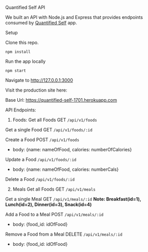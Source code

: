 Quantified Self API

We built an API with  Node.js and Express that provides endpoints consumed by [Quantified Self](https://lukyans.github.io/quantified-self-fe/foods.html) app.

Setup

Clone this repo.

`npm install`

Run the app locally

`npm start`

Navigate to http://127.0.0.1:3000

Visit the production site here:

Base Url: https://quantified-self-1701.herokuapp.com

API Endpoints:

  1. Foods:
  Get all Foods GET `/api/v1/foods`

  Get a single Food GET `/api/v1/foods/:id`

  Create a Food POST `/api/v1/foods`
  + body: {name: nameOfFood, calories: numberOfCalories}

  Update a Food `/api/v1/foods/:id`
  + body: {name: nameOfFood, calories: numberCals}

  Delete a Food `/api/v1/foods/:id`

  2. Meals
  Get all Foods GET `/api/v1/meals`

  Get a single Meal GET `/api/v1/meals/:id`
  **Note: Breakfast(id=1), Lunch(id=2), Dinner(id=3), Snack(id=4)**

  Add a Food to a Meal POST `/api/v1/meals/:id`
  + body: {food_id: idOfFood}

  Remove a Food from a Meal DELETE `/api/v1/meals/:id`
  + body: {food_id: idOfFood}
